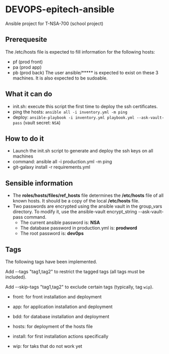 # DEVOPS-epitech-ansible
Ansible project for T-NSA-700 (school project)

## Prerequesite
The /etc/hosts file is expected to fill information for the following hosts:
* pf (prod front)
* pa (prod app)
* pb (prod back)
The user ansible/***** is expected to exist on these 3 machines. It is also expected to be sudoable.

## What it can do
* init.sh: execute this script the first time to deploy the ssh certificates.
* ping the hosts: `ansible all -i inventory.yml -m ping`
* deploy: `ansible-playbook -i inventory.yml playbook.yml --ask-vault-pass` (vault secret: `NSA`)

## How to do it
* Launch the init.sh script to generate and deploy the ssh keys on all machines
* command: ansible all -i production.yml -m ping
* git-galaxy install -r requirements.yml

## Sensible information

* The **roles/hosts/files/ref_hosts** file determines the **/etc/hosts** file of all known hosts. It should be a copy of the local **/etc/hosts** file.
* Two passwords are encrypted using the ansible vault in the group_vars directory. To modify it, use the ansible-vault encrypt_string --ask-vault-pass command.
  * The current ansible password is: **NSA**
  * The database password in production.yml is: **prodword**
  * The root password is: **dev0ps**

## Tags
The following tags have been implemented.

Add --tags "tag1,tag2" to restrict the tagged tags (all tags must be included).

Add --skip-tags "tag1,tag2" to exclude certain tags (typically, tag `wip`).

* front: for front installation and deployment
* app: for application installation and deployment
* bdd: for database installation and deployment

* hosts: for deployment of the hosts file
* install: for first installation actions specifically
* wip: for taks that do not work yet
